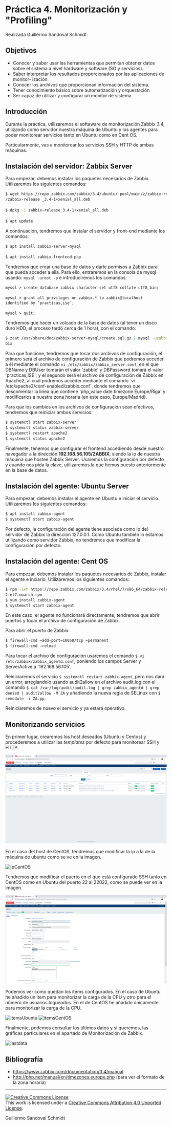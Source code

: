 # Práctica 4. Monitorización y "Profiling"
Realizada Guillermo Sandoval Schmidt.

## Objetivos
+ Conocer y saber usar las herramientas que permitan obtener datos sobre el sistema
a nivel hardware y software (SO y servicios).
+ Saber interpretar los resultados proporcionados por las aplicaciones de monitor-
ización.
+ Conocer los archivos que proporcionan información del sistema.
+ Tener conocimiento básico sobre automatización y orquestación
+ Ser capaz de utilizar y configurar un monitor de sistema

## Introducción

Durante la práctica, utilizaremos el softaware de monitorización Zabbix 3.4, utilizando como servidor nuestra máquina de Ubuntu y los agentes para poder monitorear servicios tanto en Ubuntu como en Cent OS.

Particularmente, vas a monitorear los servicios SSH y HTTP de ambas máquinas.

## Instalación del servidor: Zabbix Server

Para empezar, debemos instalar los paquetes necesarios de Zabbix. Utilizaremos los siguientes comandos:

~~~bash
$ wget https://repo.zabbix.com/zabbix/3.4/ubuntu/ pool/main/z/zabbix-release
/zabbix-release _3.4-1+xenial_all.deb

$ dpkg -i zabbix-release_3.4-1+xenial_all.deb

$ apt update
~~~

A continuación, tendremos que instalar el servidor y front-end mediante los comandos:

~~~bash
$ apt install zabbix-server-mysql

$ apt install zabbix-frontend-php
~~~

Tendremos que crear una base de datos y darle permisos a Zabbix para que pueda acceder a ella. Para ello, entraremos en la consola de mysql usando: `mysql -uroot -p` e introduciremos los comandos:

~~~mysql
mysql > create database zabbix character set utf8 collate utf8_bin;

mysql > grant all privileges on zabbix.* to zabbix@localhost identified by ’practicas,ise’;

mysql > quit;
~~~

Tendremos que hacer un volcado de la base de datos (al tener un disco duro HDD, el proceso tardó cerca de 1 hora), con el comando:

~~~bash
$ zcat /usr/share/doc/zabbix-server-mysql/create.sql.gz | mysql -uzabbix -p zab-
bix
~~~

Para que funcione, tendremos que tocar dos archivos de configuración, el primero será el archivo de configuración de Zabbix que podremos acceder a él mediante el comando `vi /etc/zabbix/zabbix_server.conf`, en el que DBName y DBUser tomarán el valor 'zabbix' y DBPassword tomará el valor 'practicas,ISE'; y el segundo será el archivo de configuración de Zabbix en Apache2, al cuál podremos acceder mediante el comando ´vi /etc/apache2/conf-enabled/zabbix.conf´, donde tendremos que descomentar la línea que contiene 'php_value date.timezone Europe/Riga' y modificarlos a nuestra zona horaria (en este caso, Europe/Madrid).

Para que los cambios en los archivos de configuración sean efectivos, tendremos que reiniciar ambos servicios:

~~~bash
$ systemctl start zabbix-server
$ systemctl status zabbix-server
$ systemctl restart apache2
$ systemctl status apache2
~~~

Finalmente, tenemos que configurar el frontend accediendo desde nuestro navegador a la dirección **192.168.56.105/ZABBIX**, siendo la ip de nuestra máquina que hostee Zabbix Server. Usaremos la configuración por defecto y cuando nos pida la clave, utilizaremos la que hemos puesto anteriormente en la base de datos.

## Instalación del agente: Ubuntu Server

Para empezar, debemos instalar el agente en Ubuntu e iniciar el servicio. Utilizaremos los siguientes comandos:

~~~bash
$ apt install zabbix-agent
$ systemctl start zabbix-agent
~~~

Por defecto, la configuración del agente tiene asociada como ip del servidor de Zabbix la dirección 127.0.0.1. Como Ubuntu también lo estamos utilizando como servidor Zabbix, no tendremos que modificar la configuración por defecto.

## Instalación del agente: Cent OS

Para empezar, debemos instalar los paquetes necesarios de Zabbix, instalar el agente e inciarlo. Utilizaremos los siguientes comandos:

~~~bash
$ rpm -ivh https://repo.zabbix.com/zabbix/3.4/rhel/7/x86_64/zabbix-release-3.4-
2.el7.noarch.rpm
$ yum install zabbix-agent
$ systemctl start zabbix-agent
~~~

En este caso, el agente no funcionará directamente, tendremos que abrir puertos y tocar el archivo de configuración de Zabbix.

Para abrir el puerto de Zabbix:
~~~bash
$ firewall-cmd –add-port=10050/tcp –permanent
$ firewall-cmd –reload
~~~

Para tocar el archivo de configuración usaremos el comando `$ vi /etc/zabbix/zabbix_agentd.conf`, poniendo los campos Server y ServerActive a '192.168.56.105'.

Reiniciaremos el servicio `$ systemctl restart zabbix-agent`, pero nos dará un error, arreglandolo usando audit2allow en el archivo audit.log con el comando `$ cat /var/log/audit/audit.log | grep zabbix_agentd | grep denied | audit2allow -M ZA` y añadiendo la nueva regla de SELinux con `$ semodule -i ZA.pp`.

Reiniciaremos de nuevo el servicio y ya estará operativo.

## Monitorizando servicios

En primer lugar, crearemos los host deseados (Ubuntu y Centos) y procederemos a utilizar las *templates* por defecto para monitorear SSH y HTTP.

![host](img/host.png)

En el caso del host de CentOS, tendremos que modificar la ip a la de la máquina de ubuntu como se ve en la imagen.

![ipCentOS](configuracionCentos.png)

Tendremos que modificar el puerto en el que está configurado SSH tanto en CentOS como en Ubuntu del puerto 22 al 22022, como se puede ver en la imagen.

![SSHpuerto](img/configuracionSSHubuntu.png)

Podemos ver como quedan los items configurados. En el caso de Ubuntu he añadido un item para monitorizar la carga de la CPU y otro para el número de usuarios logueados. En el de CentOS he añadido únicamente para monitorizar la carga de la CPU.

![itemsUbuntu](itemsUbuntu.png)
![itemsCentOS](centosItems.png)

Finalmente, podemos consultar los últimos datos y si queremos, las gráficas particulares en el apartado de Monitorización de Zabbix.

![lastdata](lastdata.png)

## Bibliografía
+ https://www.zabbix.com/documentation/3.4/manual
+ http://php.net/manual/en/timezones.europe.php (para ver el formato de la zona horaria)
---

[![Creative Commons License][image-1]][1]  
This work is licensed under a [Creative Commons Attribution 4.0 Unported License][1].

[1]:    http://creativecommons.org/licenses/by/4.0/deed.en_US

[image-1]:    http://i.creativecommons.org/l/by/4.0/80x15.png

Guillermo Sandoval Schmidt

